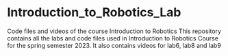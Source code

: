 # Introduction_to_Robotics_Lab
Code files and videos of the course Introduction to Robotics 
This repository contains all the labs and code files used in Introduction to Robotics Course for the spring semester 2023.
It also contains videos for lab6, lab8 and lab9 

